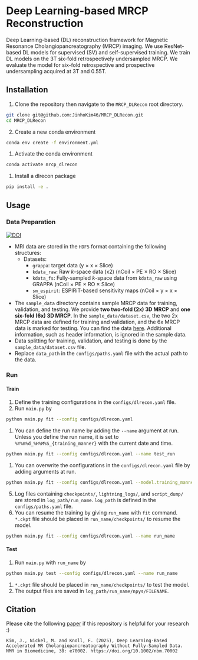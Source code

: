 # Deep Learning-based MRCP Reconstruction 

Deep Learning-based (DL) reconstruction framework for Magnetic Resonance Cholangiopancreatography (MRCP) imaging. We use ResNet-based DL models for supervised (SV) and self-supervised training. We train DL models on the 3T six-fold retrospectively undersampled MRCP. We evaluate the model for six-fold retrospective and prospective undersampling acquired at 3T and 0.55T. 


## Installation
1. Clone the repository then navigate to the `MRCP_DLRecon` root directory.
```sh
git clone git@github.com:JinhoKim46/MRCP_DLRecon.git
cd MRCP_DLRecon
```
2. Create a new conda environment
```sh
conda env create -f environment.yml
```
1. Activate the conda environment
```sh
conda activate mrcp_dlrecon
```
1. Install a dlrecon package
```sh
pip install -e . 
```

## Usage
### Data Preparation
[![DOI](https://zenodo.org/badge/DOI/10.5281/zenodo.13912092.svg)](https://doi.org/10.5281/zenodo.13912092)

- MRI data are stored in the `HDF5` format containing the following structures:
  - Datasets:
    - `grappa`: target data (y $\times$ x $\times$ Slice)
    - `kdata_raw`: Raw $k$-space data (x2) (nCoil $\times$ PE $\times$ RO $\times$ Slice)
    - `kdata_fs`: Fully-sampled $k$-space data from `kdata_raw` using GRAPPA (nCoil $\times$ PE $\times$ RO $\times$ Slice)
    - `sm_espirit`: ESPIRiT-based sensitivity maps (nCoil $\times$ y $\times$ x $\times$ Slice)
- The `sample_data` directory contains sample MRCP data for training, validation, and testing. We provide **two two-fold (2x) 3D MRCP** and **one six-fold (6x) 3D MRCP**. In the `sample_data/dataset.csv`, the two 2x MRCP data are defined for training and validation, and the 6x MRCP data is marked for testing. You can find the data [here](https://doi.org/10.5281/zenodo.13912092). Additional information, such as header information, is ignored in the sample data. 
- Data splitting for training, validation, and testing is done by the `sample_data/dataset.csv` file.
- Replace `data_path` in the `configs/paths.yaml` file with the actual path to the data.
### Run
#### Train
1. Define the training configurations in the `configs/dlrecon.yaml` file.
2. Run `main.py` by
```sh
python main.py fit --config configs/dlrecon.yaml
```
1. You can define the run name by adding the `--name` argument at run. Unless you define the run name, it is set to `%Y%m%d_%H%M%S_{training_manner}` with the current date and time. 
  ```sh
  python main.py fit --config configs/dlrecon.yaml --name test_run
  ```
1. You can overwrite the configurations in the `configs/dlrecon.yaml` file by adding arguments at run. 
  ```sh
  python main.py fit --config configs/dlrecon.yaml --model.training_manner ssv
  ```
5. Log files containing `checkpoints/`, `lightning_logs/`, and `script_dump/` are stored in `log_path/run_name`. `log_path` is defined in the `configs/paths.yaml` file.
6. You can resume the training by giving `run_name` with `fit` command. `*.ckpt` file should be placed in `run_name/checkpoints/` to resume the model.
  ```sh
  python main.py fit --config configs/dlrecon.yaml --name run_name
  ```
#### Test
1. Run `main.py` with `run_name` by
```sh
python main.py test --config configs/dlrecon.yaml --name run_name
```
1. `*.ckpt` file should be placed in `run_name/checkpoints/` to test the model.
2. The output files are saved in `log_path/run_name/npys/FILENAME`.

## Citation
Please cite the following [paper](https://analyticalsciencejournals.onlinelibrary.wiley.com/doi/10.1002/nbm.70002) if this repository is helpful for your research :)
  
  ```
  Kim, J., Nickel, M. and Knoll, F. (2025), Deep Learning-Based Accelerated MR Cholangiopancreatography Without Fully-Sampled Data. NMR in Biomedicine, 38: e70002. https://doi.org/10.1002/nbm.70002
  ```
